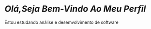 *<h1>Olá,Seja Bem-Vindo Ao Meu Perfil</h1>*

<p>Estou estudando análise e desemvolvimento de software</p>
